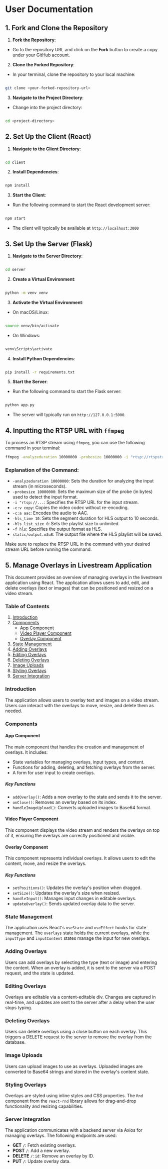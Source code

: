 
  

# User Documentation

  

## 1. Fork and Clone the Repository

1.  **Fork the Repository**:

  

- Go to the repository URL and click on the **Fork** button to create a copy under your GitHub account.

  

2.  **Clone the Forked Repository**:

  

- In your terminal, clone the repository to your local machine:

```bash

git clone <your-forked-repository-url>

```

3.  **Navigate to the Project Directory**:

  

- Change into the project directory:

```bash

cd <project-directory>

```

## 2. Set Up the Client (React)

  

1.  **Navigate to the Client Directory**:

```bash

cd client

```

  

2.  **Install Dependencies**:

``` bash

npm install

```

3.  **Start the Client**:

- Run the following command to start the React development server:

```bash

npm start

```

- The client will typically be available at `http://localhost:3000`

## 3. Set Up the Server (Flask)

  

1.  **Navigate to the Server Directory**:

```bash

cd server

```

2.  **Create a Virtual Environment**:

```bash

python -m venv venv

```

3.  **Activate the Virtual Environment**:

- On macOS/Linux:

```bash

source venv/bin/activate

```

- On Windows:

```bash

venv\Scripts\activate

```

4.  **Install Python Dependencies**:

```bash

pip install -r requirements.txt

```

5.  **Start the Server**:

- Run the following command to start the Flask server:

```bash

python app.py

```

- The server will typically run on `http://127.0.0.1:5000`.
## 4. Inputting the RTSP URL with `ffmpeg`

To process an RTSP stream using `ffmpeg`, you can use the following command in your terminal: 
```bash 
ffmpeg -analyzeduration 10000000 -probesize 10000000 -i "rtsp://rtspstream:36db633d016c43cca6ab857176ae6417@zephyr.rtsp.stream/pattern" \ -c:v copy -c:a aac -hls_time 10 -hls_list_size 0 -f hls static/output.m3u8
```
### Explanation of the Command:

-   `-analyzeduration 10000000`: Sets the duration for analyzing the input stream (in microseconds).
-   `-probesize 10000000`: Sets the maximum size of the probe (in bytes) used to detect the input format.
-   `-i "rtsp://...`: Specifies the RTSP URL for the input stream.
-   `-c:v copy`: Copies the video codec without re-encoding.
-   `-c:a aac`: Encodes the audio to AAC.
-   `-hls_time 10`: Sets the segment duration for HLS output to 10 seconds.
-   `-hls_list_size 0`: Sets the playlist size to unlimited.
-   `-f hls`: Specifies the output format as HLS.
-   `static/output.m3u8`: The output file where the HLS playlist will be saved.

Make sure to replace the RTSP URL in the command with your desired stream URL before running the command.


## 5. Manage Overlays in Livestream Application

This document provides an overview of managing overlays in the livestream application using React. The application allows users to add, edit, and delete overlays (text or images) that can be positioned and resized on a video stream.


### Table of Contents

1.  [Introduction](#introduction)
2.  [Components](#components)
    -   [App Component](#app-component)
    -   [Video Player Component](#video-player-component)
    -   [Overlay Component](#overlay-component)
3.  [State Management](#state-management)
4.  [Adding Overlays](#adding-overlays)
5.  [Editing Overlays](#editing-overlays)
6.  [Deleting Overlays](#deleting-overlays)
7.  [Image Uploads](#image-uploads)
8.  [Styling Overlays](#styling-overlays)
9.  [Server Integration](#server-integration)

### Introduction

The application allows users to overlay text and images on a video stream. Users can interact with the overlays to move, resize, and delete them as needed.

### Components

#### App Component

The main component that handles the creation and management of overlays. It includes:

-   State variables for managing overlays, input types, and content.
-   Functions for adding, deleting, and fetching overlays from the server.
-   A form for user input to create overlays.

##### Key Functions

-   `addOverlay()`: Adds a new overlay to the state and sends it to the server.
-   `onClose()`: Removes an overlay based on its index.
-   `handleImageUpload()`: Converts uploaded images to Base64 format.

#### Video Player Component

This component displays the video stream and renders the overlays on top of it, ensuring the overlays are correctly positioned and visible.

#### Overlay Component

This component represents individual overlays. It allows users to edit the content, move, and resize the overlays.

##### Key Functions

-   `setPositions()`: Updates the overlay's position when dragged.
-   `setSize()`: Updates the overlay's size when resized.
-   `handleInput()`: Manages input changes in editable overlays.
-   `updateOverlay()`: Sends updated overlay data to the server.

### State Management

The application uses React's `useState` and `useEffect` hooks for state management. The `overlays` state holds the current overlays, while the `inputType` and `inputContent` states manage the input for new overlays.

### Adding Overlays

Users can add overlays by selecting the type (text or image) and entering the content. When an overlay is added, it is sent to the server via a POST request, and the state is updated.

### Editing Overlays

Overlays are editable via a content-editable div. Changes are captured in real-time, and updates are sent to the server after a delay when the user stops typing.

### Deleting Overlays

Users can delete overlays using a close button on each overlay. This triggers a DELETE request to the server to remove the overlay from the database.

### Image Uploads

Users can upload images to use as overlays. Uploaded images are converted to Base64 strings and stored in the overlay's content state.

### Styling Overlays

Overlays are styled using inline styles and CSS properties. The `Rnd` component from the `react-rnd` library allows for drag-and-drop functionality and resizing capabilities.

### Server Integration

The application communicates with a backend server via Axios for managing overlays. The following endpoints are used:

-   **GET** `/`: Fetch existing overlays.
-   **POST** `/`: Add a new overlay.
-   **DELETE** `/:id`: Remove an overlay by ID.
-   **PUT** `/`: Update overlay data.